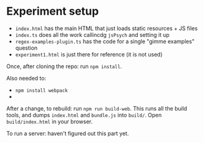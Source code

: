 # Experiment setup

- `index.html` has the main HTML that just loads static resources + JS files
- `index.ts` does all the work callincdg `jsPsych` and setting it up
- `regex-examples-plugin.ts` has the code for a single "gimme examples" question
- `experiment1.html` is just there for reference (it is not used)

Once, after cloning the repo: run `npm install`.

Also needed to:
 - `npm install webpack`
 - 

After a change, to rebuild: run `npm run build-web`. This runs all the
build tools, and dumps `index.html` and `bundle.js` into `build/`. Open
`build/index.html` in your browser.

To run a server: haven't figured out this part yet.


